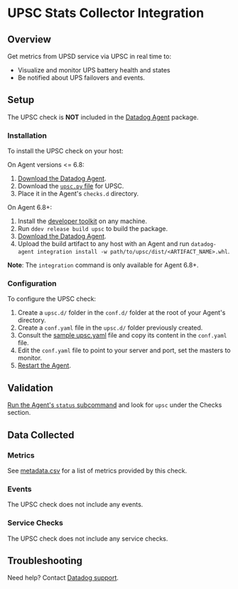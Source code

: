 # UPSC Stats Collector Integration

## Overview

Get metrics from UPSD service via UPSC in real time to:

* Visualize and monitor UPS battery health and states
* Be notified about UPS failovers and events.

## Setup

The UPSC check is **NOT** included in the [Datadog Agent][1] package.

### Installation

To install the UPSC check on your host:

On Agent versions <= 6.8:

1. [Download the Datadog Agent][1].
2. Download the [`upsc.py` file][8] for UPSC.
3. Place it in the Agent's `checks.d` directory.

On Agent 6.8+:

1. Install the [developer toolkit][7] on any machine.
2. Run `ddev release build upsc` to build the package.
3. [Download the Datadog Agent][1].
4. Upload the build artifact to any host with an Agent and run `datadog-agent integration install -w path/to/upsc/dist/<ARTIFACT_NAME>.whl`.

**Note**: The `integration` command is only available for Agent 6.8+.


### Configuration

To configure the UPSC check:

1. Create a `upsc.d/` folder in the `conf.d/` folder at the root of your Agent's directory.
2. Create a `conf.yaml` file in the `upsc.d/` folder previously created.
3. Consult the [sample upsc.yaml][2] file and copy its content in the `conf.yaml` file.
4. Edit the `conf.yaml` file to point to your server and port, set the masters to monitor.
5. [Restart the Agent][3].

## Validation

[Run the Agent's `status` subcommand][4] and look for `upsc` under the Checks section.

## Data Collected
### Metrics
See [metadata.csv][5] for a list of metrics provided by this check.

### Events
The UPSC check does not include any events.

### Service Checks
The UPSC check does not include any service checks.

## Troubleshooting
Need help? Contact [Datadog support][6].

[1]: https://app.datadoghq.com/account/settings#agent
[2]: https://github.com/DataDog/integrations-extras/blob/master/upsc/datadog_checks/upsc/data/conf.yaml.example
[3]: https://docs.datadoghq.com/agent/faq/agent-commands/#start-stop-restart-the-agent
[4]: https://docs.datadoghq.com/agent/faq/agent-commands/#agent-status-and-information
[5]: https://github.com/DataDog/integrations-extras/blob/master/upsc/metadata.csv
[6]: http://docs.datadoghq.com/help/
[7]: https://github.com/DataDog/integrations-core/blob/master/docs/dev/new_check_howto.md#developer-toolkit
[8]: https://github.com/DataDog/integrations-extras/blob/master/upsc/datadog_checks/upsc/upsc.py

